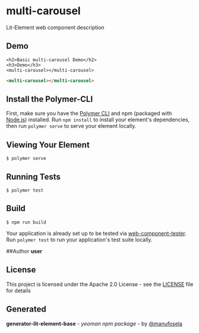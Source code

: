 # multi-carousel

Lit-Element web component description

## Demo

```
<h2>Basic multi-carousel Demo</h2>
<h3>Demo</h3>
<multi-carousel></multi-carousel>

```
<!---
```
<custom-element-demo>
  <template>
    <link rel="import" href="multi-carousel.html">
    <next-code-block></next-code-block>
  </template>
</custom-element-demo>
```
-->
```html
<multi-carousel></multi-carousel>

```
## Install the Polymer-CLI

First, make sure you have the [Polymer CLI](https://www.npmjs.com/package/polymer-cli) and npm (packaged with [Node.js](https://nodejs.org)) installed. Run `npm install` to install your element's dependencies, then run `polymer serve` to serve your element locally.

## Viewing Your Element

```
$ polymer serve
```

## Running Tests

```
$ polymer test
```

## Build
```
$ npm run build
```

Your application is already set up to be tested via [web-component-tester](https://github.com/Polymer/web-component-tester). Run `polymer test` to run your application's test suite locally.

##Author
**user**

## License

This project is licensed under the Apache 2.0 License - see the [LICENSE](LICENSE) file for details

## Generated

**generator-lit-element-base** - *yeoman npm package* - by [@manufosela](https://github.com/manufosela/generator-litelement-webcomponent)
